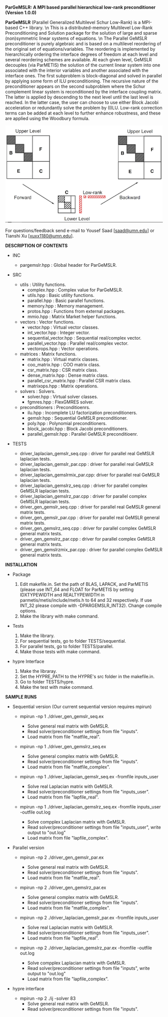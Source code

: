 **ParGeMSLR: A MPI based parallel hierarchical low-rank preconditioner (Version 1.0.0)**

**ParGeMSLR** (Parallel Generalized Multilevel Schur Low-Rank) is a MPI-based C++ library. \n 
This is a distributed-memory Multilevel Low-Rank Preconditioning and Solution package for the solution of large and sparse (non)symmetric linear systems of equations. \n
The Parallel GeMSLR preconditioner is purely algebraic and is based on a multilevel reordering of the original set of equations/variables. 
The reordering is implemented by hierarchically ordering the interface degrees of freedom at each level and several reordering schemes are available. 
At each given level, GeMSLR decouples (via ParMETIS) the solution of the current linear system into one associated with the interior variables and another associated with the interface ones.
The first subproblem is block-diagonal and solved in parallel by applying some form of ILU preconditioning. 
The recursive nature of the preconditioner appears on the second subproblem where the Schur complement linear system is reconditioned by the interface coupling matrix. 
The latter is applied by descending to the next level until the last level is reached. 
In the latter case, the user can choose to use either Block Jacobi acceleration or redundantly solve the problem by (I)LU. 
Low-rank correction terms can be added at each level to further enhance robustness, and these are applied using the Woodbury formula.

![ParGeMSLR](2-levels.png)

For questions/feedback send e-mail to Yousef Saad [saad@umn.edu] or Tianshi Xu [xuxx1180@umn.edu].


**DESCRIPTION OF CONTENTS**

 * INC
   - pargemslr.hpp                     : Global header for ParGeMSLR.

 * SRC
   - utils                             : Utility functions.
      - complex.hpp                    : Complex value for ParGeMSLR.
      - utils.hpp                      : Basic utility functions.
      - parallel.hpp                   : Basic parallel functions.
      - memory.hpp                     : Memory management.
      - protos.hpp                     : Functions from external packages.
      - mmio.hpp                       : Matrix Market helper functions.
   - vectors                           : Vector functions.
      - vector.hpp                     : Virtual vector classes.
      - int_vector.hpp                 : Integer vector.
      - sequential_vector.hpp          : Sequential real/complex vector.
      - parallel_vector.hpp            : Parallel real/complex vector.
      - vectorops.hpp                  : Vector operations.
   - matrices                          : Matrix functions.
      - matrix.hpp                     : Virtual matrix classes.
      - coo_matrix.hpp                 : COO matrix class.
      - csr_matrix.hpp                 : CSR matrix class.
      - dense_matrix.hpp               : Dense matrix class.
      - parallel_csr_matrix.hpp        : Parallel CSR matrix class.
      - matrixops.hpp                  : Matrix operations.
   - solvers                           : Solvers.
      - solver.hpp                     : Virtual solver classes.
      - fgmres.hpp                     : FlexGMRES solver.
   - preconditioners                   : Preconditioenrs.
      - ilu.hpp                        : Incomplete LU factorization preconditioners.
      - gemslr.hpp                     : Sequential GeMSLR preconditioner.
      - poly.hpp                       : Polynomial preconditioners.
      - block_jacobi.hpp               : Block Jacobi preconditioners.
      - parallel_gemslr.hpp            : Parallel GeMSLR preconditioenr.

 * TESTS
   - driver_laplacian_gemslr_seq.cpp   : driver for parallel real GeMSLR laplacian tests.
   - driver_laplacian_gemslr_par.cpp   : driver for parallel real GeMSLR laplacian tests.
   - driver_laplacian_gemslrmix_par.cpp: driver for parallel real GeMSLR laplacian tests.
   - driver_laplacian_gemslrz_seq.cpp  : driver for parallel complex GeMSLR laplacian tests.
   - driver_laplacian_gemslrz_par.cpp  : driver for parallel complex GeMSLR laplacian tests.
   - driver_gen_gemslr_seq.cpp         : driver for parallel real GeMSLR general matrix tests.
   - driver_gen_gemslr_par.cpp         : driver for parallel real GeMSLR general matrix tests.
   - driver_gen_gemslrz_seq.cpp        : driver for parallel complex GeMSLR general matrix tests.
   - driver_gen_gemslrz_par.cpp        : driver for parallel complex GeMSLR general matrix tests.
   - driver_gen_gemslrzmix_par.cpp     : driver for parallel complex GeMSLR general matrix tests.


**INSTALLATION**

 * Package
   1. Edit makefile.in. Set the path of BLAS, LAPACK, and ParMETIS (please use INT_64 and FLOAT for ParMETIS by setting IDXTYPEWIDTH and REALTYPEWIDTH in parmetis/metis/include/metis.h to 64 and 32 respectively. If use INT_32 please compile with -DPARGEMSLR_INT32). Change compile options.
   2. Make the library with make command.
   
 * Tests
   1. Make the library.
   2. For sequential tests, go to folder TESTS/sequential.
   3. For parallel tests, go to folder TESTS/parallel.
   3. Make those tests with make command.

 * hypre Interface
   1. Make the libraray.
   2. Set the HYPRE_PATH to the HYPRE's src folder in the makefile.in.
   3. Go to folder TESTS/hypre.
   4. Make the test with make command.
   
**SAMPLE RUNS**

 * Sequential version (Our current sequential version requires mpirun)
 
   - mpirun -np 1 ./driver_gen_gemslr_seq.ex
      - Solve general real matrix with GeMSLR.
      - Read solver/preconditioner settings from file "inputs".
      - Load matrix from file "matfile_real".
   
   - mpirun -np 1 ./driver_gen_gemslrz_seq.ex
      - Solve general complex matrix with GeMSLR.
      - Read solver/preconditioner settings from file "inputs".
      - Load matrix from file "matfile_complex".
      
   - mpirun -np 1 ./driver_laplacian_gemslr_seq.ex -fromfile inputs_user
      - Solve real Laplacian matrix with GeMSLR.
      - Read solver/preconditioner settings from file "inputs_user".
      - Load matrix from file "lapfile_real".
   
   - mpirun -np 1 ./driver_laplacian_gemslrz_seq.ex -fromfile inputs_user -outfile out.log
      - Solve compplex Laplacian matrix with GeMSLR.
      - Read solver/preconditioner settings from file "inputs_user", write output to "out.log"
      - Load matrix from file "lapfile_complex".
   
 * Parallel version
   
   - mpirun -np 2 ./driver_gen_gemslr_par.ex
      - Solve general real matrix with GeMSLR.
      - Read solver/preconditioner settings from file "inputs".
      - Load matrix from file "matfile_real".
   
   - mpirun -np 2 ./driver_gen_gemslrz_par.ex
      - Solve general complex matrix with GeMSLR.
      - Read solver/preconditioner settings from file "inputs".
      - Load matrix from file "matfile_complex".
      
   - mpirun -np 2 ./driver_laplacian_gemslr_par.ex -fromfile inputs_user
      - Solve real Laplacian matrix with GeMSLR.
      - Read solver/preconditioner settings from file "inputs_user".
      - Load matrix from file "lapfile_real".
   
   - mpirun -np 2 ./driver_laplacian_gemslrz_par.ex -fromfile -outfile out.log
      - Solve compplex Laplacian matrix with GeMSLR.
      - Read solver/preconditioner settings from file "inputs", write output to "out.log"
      - Load matrix from file "lapfile_complex".
   
 * hypre interface
   
   - mpirun -np 2 ./ij -solver 83
      - Solve general real matrix with GeMSLR.
      - Read solver/preconditioner settings from file "inputs".
      
